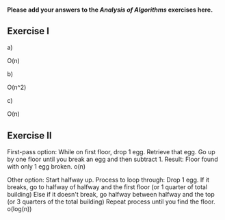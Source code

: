 #### Please add your answers to the ***Analysis of  Algorithms*** exercises here.

## Exercise I

a)

O(n)

b)

O(n^2)

c)

O(n)
## Exercise II
First-pass option:
While on first floor, drop 1 egg.
Retrieve that egg.
Go up by one floor until you break an egg and then subtract 1.
Result: Floor found with only 1 egg broken.
o(n)

Other option:
Start halfway up. 
Process to loop through:
Drop 1 egg.
If it breaks, go to halfway of halfway and the first floor (or 1 quarter of total building)
Else if it doesn't break, go halfway between halfway and the top (or 3 quarters of the total building)
Repeat process until you find the floor.
o(log(n))

